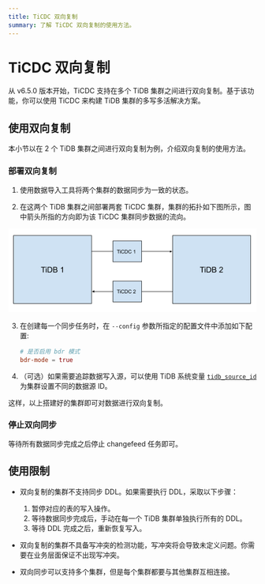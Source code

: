 ```yaml
---
title: TiCDC 双向复制
summary: 了解 TiCDC 双向复制的使用方法。
---
```


# TiCDC 双向复制

从 v6.5.0 版本开始，TiCDC 支持在多个 TiDB 集群之间进行双向复制。基于该功能，你可以使用 TiCDC 来构建 TiDB 集群的多写多活解决方案。

## 使用双向复制

本小节以在 2 个 TiDB 集群之间进行双向复制为例，介绍双向复制的使用方法。

### 部署双向复制

1. 使用数据导入工具将两个集群的数据同步为一致的状态。

2. 在这两个 TiDB 集群之间部署两套 TiCDC 集群，集群的拓扑如下图所示，图中箭头所指的方向即为该 TiCDC 集群同步数据的流向。

![TiCDC bidirectional replication](/media/ticdc/ticdc-bidirectional-replication.png)


3. 在创建每一个同步任务时，在 `--config` 参数所指定的配置文件中添加如下配置:

    ```toml
    # 是否启用 bdr 模式
    bdr-mode = true
    ```

4. （可选）如果需要追踪数据写入源，可以使用 TiDB 系统变量 [`tidb_source_id`](/system-variables.md#tidb_source_id-从-v650-版本开始引入) 为集群设置不同的数据源 ID。

这样，以上搭建好的集群即可对数据进行双向复制。

### 停止双向同步

等待所有数据同步完成之后停止 changefeed 任务即可。

## 使用限制

- 双向复制的集群不支持同步 DDL。如果需要执行 DDL，采取以下步骤：

    1. 暂停对应的表的写入操作。
    2. 等待数据同步完成后，手动在每一个 TiDB 集群单独执行所有的 DDL。
    3. 等待 DDL 完成之后，重新恢复写入。

- 双向复制的集群不具备写冲突的检测功能，写冲突将会导致未定义问题。你需要在业务层面保证不出现写冲突。

- 双向同步可以支持多个集群，但是每个集群都要与其他集群互相连接。
